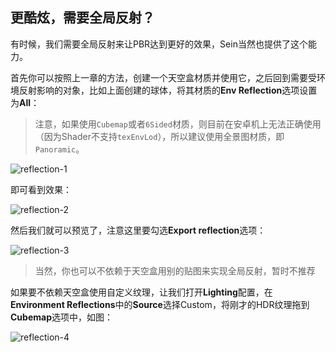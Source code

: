 ## 更酷炫，需要全局反射？

有时候，我们需要全局反射来让PBR达到更好的效果，Sein当然也提供了这个能力。

首先你可以按照上一章的方法，创建一个天空盒材质并使用它，之后回到需要受环境反射影响的对象，比如上面创建的球体，将其材质的**Env Reflection**选项设置为**All**：

>注意，如果使用`Cubemap`或者`6Sided`材质，则目前在安卓机上无法正确使用（因为Shader不支持`texEnvLod`），所以建议使用全景图材质，即`Panoramic`。

![reflection-1](/assets/tutorials/artist/img/38.png)

即可看到效果：

![reflection-2](/assets/tutorials/artist/img/39.png)

然后我们就可以预览了，注意这里要勾选**Export reflection**选项：

![reflection-3](/assets/tutorials/artist/img/40.png)

>当然，你也可以不依赖于天空盒用别的贴图来实现全局反射，暂时不推荐

如果要不依赖天空盒使用自定义纹理，让我们打开**Lighting**配置，在**Environment Reflections**中的**Source**选择Custom，将刚才的HDR纹理拖到**Cubemap**选项中，如图：

![reflection-4](/assets/tutorials/artist/img/37.png)

